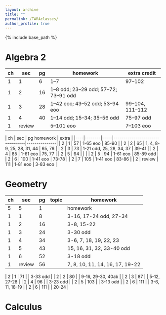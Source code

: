 ```yaml
---
layout: archive
title: ""
permalink: /TARAclasses/
author_profile: true
---
```


{% include base_path %}

# Algebra 2

| ch | sec    | pg | homework                             | extra credit    |
| -- | ------ | -- | ------------------------------------ | --------------- |
| 1  | 1      | 6  | 1–7                                  | 97–102          |
| 1  | 2      | 16 | 1–8 odd; 23–29 odd; 57–72; 73–91 odd |                 |
| 1  | 3      | 28 | 1–42 eoo; 43–52 odd; 53–94 eoo       | 99–104, 111–112 |
| 1  | 4      | 40 | 1–14 odd; 15–34; 35–56 odd           | 75–97 odd       |
| 1  | review |    | 5–101 eoo                            | 7–103 eoo       |

| ch | sec    | pg   homework                        | extra         |
|----|--------|-----|---------------------------------|---------------|
| 2  | 1      | 57  | 1-65 eoo                        | 85-90         |
| 2  | 2      | 65  | 1, 4, 8-9, 25, 28, 31, 44       | 65, 76        |
| 2  | 3      | 73  | 1-21 odd, 25, 28, 34, 37        | 39-41         |
| 2  | 4      | 85  | 1-61 eoo                        | 75, 77        |
| 2  | 5      | 94  |                                 |               |
| 2  | 5      | 94  |  1-61 eoo                       | 85-89 odd     |
| 2  | 6      | 100 |  1-41 eoo                       | 73-78         |
| 2  | 7      | 105 |  1-41 eoo                       | 83-86         |
| 2  | review | 111 |  1-81 eoo                       | 3-83 eoo      |


# Geometry

| ch | sec    | pg  | topic | homework                                |
|----|--------|-----|-------|-----------------------------------------|
| 5  | 5      | 1   |       | homework                                |
| 1  | 1      | 8   |       | 3-16, 17-24 odd, 27-34                  |
| 1  | 2      | 16  |       | 3-8, 15-22                              |
| 1  | 3      | 24  |       | 3-30 odd                                |
| 1  | 4      | 34  |       | 3-6, 7, 18, 19, 22, 23                  |
| 1  | 5      | 43  |       | 15, 16, 31, 32, 33-40 odd               |
| 1  | 6      | 52  |       | 3-18 odd                                |
| 1  | review | 56  |       | 7, 8, 10, 11, 14, 16, 17, 19-22         |

| 2  | 1      | 71  |       | 3-33 odd                                |
| 2  | 2      | 80  |       | 9-16, 29-30, 40ab                       |
| 2  | 3      | 87  |       | 5-12, 27-28                             |
| 2  | 4      | 96  |       | 3-23 odd                                |
| 2  | 5      | 103 |       | 3-13 odd                                |
| 2  | 6      | 111 |       | 3-6, 11, 18-19                          |
| 2  | 6      | 111 |       | 20-24                                   |





# Calculus
